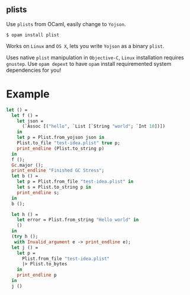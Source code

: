 plists
------

Use `plists` from OCaml, easily change to `Yojson`.

```
$ opam install plist
```

Works on `Linux` and `OS X`, lets you write `Yojson` as a binary
`plist`.

Uses native `plist` manipulation in `Objective-C`, `Linux`
installation requires `gnustep`. Use `opam depext` to have `opam`
install requiremented system dependencies for you!

# Example

```ocaml
let () =
  let f () =
    let json =
      (`Assoc [("hello", `List [`String "world"; `Int 10])])
    in
    let p = Plist.from_yojson json in
    Plist.to_file "test-idea.plist" true p;
    print_endline (Plist.to_string p)
  in
  f ();
  Gc.major ();
  print_endline "Finished GC Stress";
  let b () =
    let p = Plist.from_file "test-idea.plist" in
    let s = Plist.to_string p in
    print_endline s;
  in
  b ();

  let h () =
    let error = Plist.from_string "Hello world" in
    ()
  in
  (try h ();
   with Invalid_argument e -> print_endline e);
  let j () =
    let p =
      Plist.from_file "test-idea.plist"
      |> Plist.to_bytes
    in
    print_endline p
  in
  j ()
```
